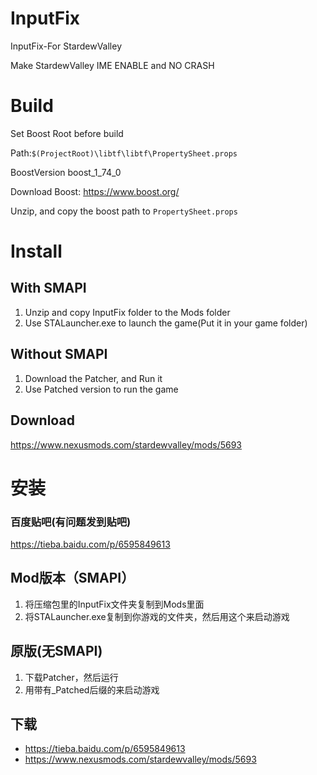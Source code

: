 # InputFix
InputFix-For StardewValley

Make StardewValley IME ENABLE and NO CRASH
# Build
Set Boost Root before build

Path:`$(ProjectRoot)\libtf\libtf\PropertySheet.props`

BoostVersion boost_1_74_0

Download Boost: https://www.boost.org/

Unzip, and copy the boost path to `PropertySheet.props`
# Install
## With SMAPI
1. Unzip and copy InputFix folder to the Mods folder
2. Use STALauncher.exe to launch the game(Put it in your game folder)
## Without SMAPI
1. Download the Patcher, and Run it
2. Use Patched version to run the game
## Download
https://www.nexusmods.com/stardewvalley/mods/5693
# 安装
### 百度贴吧(有问题发到贴吧)
https://tieba.baidu.com/p/6595849613
## Mod版本（SMAPI）
1. 将压缩包里的InputFix文件夹复制到Mods里面
2. 将STALauncher.exe复制到你游戏的文件夹，然后用这个来启动游戏
## 原版(无SMAPI)
1. 下载Patcher，然后运行
2. 用带有_Patched后缀的来启动游戏
## 下载
- https://tieba.baidu.com/p/6595849613
- https://www.nexusmods.com/stardewvalley/mods/5693
